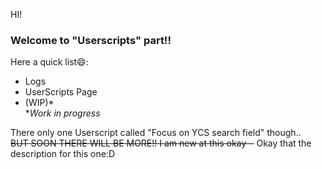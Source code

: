 HI!<br>
### Welcome to "Userscripts" part!!<br>
Here a quick list😄:<br>
- Logs
- UserScripts Page
- (WIP)*<br>
**Work in progress*

There only one Userscript called "Focus on YCS search field" though..<br>
~~BUT SOON THERE WILL BE MORE!! I am new at this okay--~~
Okay that the description for this one:D

